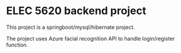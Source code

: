 # ELEC 5620 backend project

This project is a springboot/mysql/hibernate project.

The project uses Azure facial recognition API to handle login/register function.

